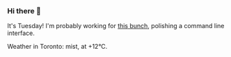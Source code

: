 ### Hi there :wave:

It's Tuesday! I'm probably working for [this bunch](https://github.com/kohofinancial), polishing a command line interface.

Weather in Toronto: mist, at +12°C.
